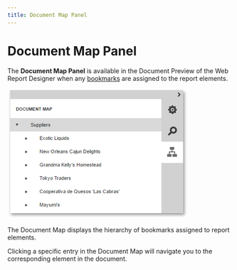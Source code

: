 ```yaml
---
title: Document Map Panel
---
```

# Document Map Panel
The **Document Map Panel** is available in the Document Preview of the Web Report Designer when any [bookmarks](../../../../interface-elements-for-web/articles/report-designer/creating-reports/report-navigation-and-interactivity/create-a-document-map-with-bookmarks.md) are assigned to the report elements.

![web-designer-document-preview-document-map-panel](../../../images/Img125918.png)

The Document Map displays the hierarchy of bookmarks assigned to report elements.

Clicking a specific entry in the Document Map will navigate you to the corresponding element in the document.